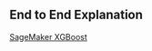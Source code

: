 ## End to End Explanation

[SageMaker XGBoost](https://ram-vegiraju.medium.com/end-to-end-example-of-sagemaker-xgboost-eb9eae8a5207)
